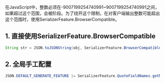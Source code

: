 在JavaScript中，整数必须在-9007199254740991~9007199254740991之间，如果超过这个范围，会被阶段。为了绕开这个限制，在对客户端输出整数可能超出这个范围时，使用SerializerFeature.BrowserCompatible。

## 1. 直接使用SerializerFeature.BrowserCompatible
```java
String str = JSON.toJSONString(obj, SerializerFeature.BrowserCompatible);
```

## 2. 全局手工配置
```java
JSON.DEFAULT_GENERATE_FEATURE |= SerializerFeature.QuoteFieldNames.getMask();
```
